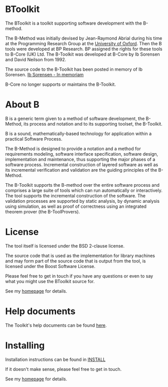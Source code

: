 BToolkit
========

The BToolkit is a toolkit supporting software development with the B-method.

The B-Method was initially devised by Jean-Raymond Abrial during his time at the Programming Research Group
at the [University of Oxford](http://www.cs.ox.ac.uk). Then the B tools were developed at BP Research. BP assigned the rights
for these tools to B-Core (UK) Ltd. The B-Toolkit was developed at B-Core by Ib Sorensen and David Neilson from 1992.

The source code to the B-Toolkit has been posted in memory of Ib Sorensen. [Ib Sorensen - In memoriam](http://www.cs.ox.ac.uk/news/448-full.html)

B-Core no longer supports or maintains the B-Toolkit.

About B
=======

B is a generic term given to a method of software development, the B-Method,
its process and notation and to its supporting toolset, the B-Toolkit.

B is a sound, mathematically-based technology for application within a practical Software Process.

The B-Method is designed to provide a notation and a method for
requirements modeling, software interface specification, software
design, implementation and maintenance, thus supporting the major
phases of a software process. Incremental construction of layered
software as well as its incremental verification and validation are
the guiding principles of the B-Method.

The B-Toolkit supports the B-method over the entire software process
and comprises a large suite of tools which can run automatically or
interactively. The tool supports the incremental
construction of the software. The validation processes are supported
by static analysis, by dynamic analysis using simulation, as well as proof
of correctness using an integrated theorem prover (the B-ToolProvers). 

License
=======

The tool itself is licensed under the BSD 2-clause license.

The source code that is used as the implementation for library machines and may form part of the source code that is output from the tool, is licensed under the Boost Software License.

Please feel free to get in touch if you have any questions or even to say what you might use the BToolkit source for.

See my [homepage](http://www.cs.ox.ac.uk/people/edward.crichton/) for details.

Help documents
==============

The Toolkit's help documents can be found [here](https://edwardcrichton.github.io/BToolkit/BHELP/Index.html).

Installing
==========

Installation instructions can be found in [INSTALL](https://github.com/edwardcrichton/BToolkit/blob/master/INSTALL)

If it doesn't make sense, please feel free to get in touch.

See my [homepage](http://www.cs.ox.ac.uk/people/edward.crichton/) for details.
